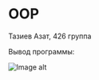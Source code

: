 # OOP

Тазиев Азат, 426 группа 

Вывод программы:

![Image alt](https://github.com/AzatTaziev426/OOP/blob/master/out.jpg)
